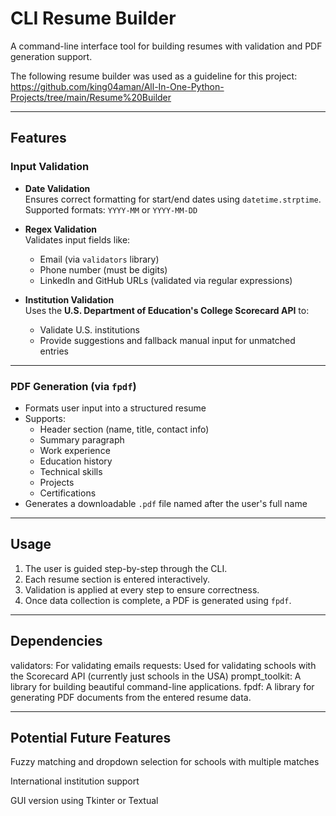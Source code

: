 # CLI Resume Builder

A command-line interface tool for building resumes with validation and PDF generation support.

The following resume builder was used as a guideline for this project:
https://github.com/king04aman/All-In-One-Python-Projects/tree/main/Resume%20Builder

---

## Features

### Input Validation
- **Date Validation**  
  Ensures correct formatting for start/end dates using `datetime.strptime`.  
  Supported formats: `YYYY-MM` or `YYYY-MM-DD`

- **Regex Validation**  
  Validates input fields like:
  - Email (via `validators` library)
  - Phone number (must be digits)
  - LinkedIn and GitHub URLs (validated via regular expressions)

- **Institution Validation**  
  Uses the **U.S. Department of Education's College Scorecard API** to:
  - Validate U.S. institutions
  - Provide suggestions and fallback manual input for unmatched entries

---

### PDF Generation (via `fpdf`)
- Formats user input into a structured resume
- Supports:
  - Header section (name, title, contact info)
  - Summary paragraph
  - Work experience 
  - Education history
  - Technical skills
  - Projects
  - Certifications
- Generates a downloadable `.pdf` file named after the user's full name

---

## Usage

1. The user is guided step-by-step through the CLI.
2. Each resume section is entered interactively.
3. Validation is applied at every step to ensure correctness.
4. Once data collection is complete, a PDF is generated using `fpdf`.

---

## Dependencies

validators: For validating emails
requests: Used for validating schools with the Scorecard API (currently just schools in the USA)
prompt_toolkit: A library for building beautiful command-line applications.
fpdf: A library for generating PDF documents from the entered resume data.

---

## Potential Future Features
Fuzzy matching and dropdown selection for schools with multiple matches

International institution support

GUI version using Tkinter or Textual
